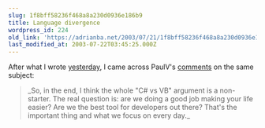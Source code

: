 ```yaml
---
slug: 1f8bff58236f468a8a230d0936e186b9
title: Language divergence
wordpress_id: 224
old_link: 'https://adrianba.net/2003/07/21/1f8bff58236f468a8a230d0936e186b9/'
last_modified_at: 2003-07-22T03:45:25.000Z
---
```


After what I wrote
[
yesterday](/2003-07-20), I came across PaulV's
[
comments](http://www.panopticoncentral.net/PermaLink.aspx/59c6b236-ebf8-4cd8-86d7-142008781f6e) on the same subject:

<blockquote>_So, in the end, I think the whole "C# vs VB"
argument is a non-starter. The real question is: are we doing a
good job making your life easier? Are we the best tool for
developers out there? That's the important thing and what we focus
on every day._</blockquote>
